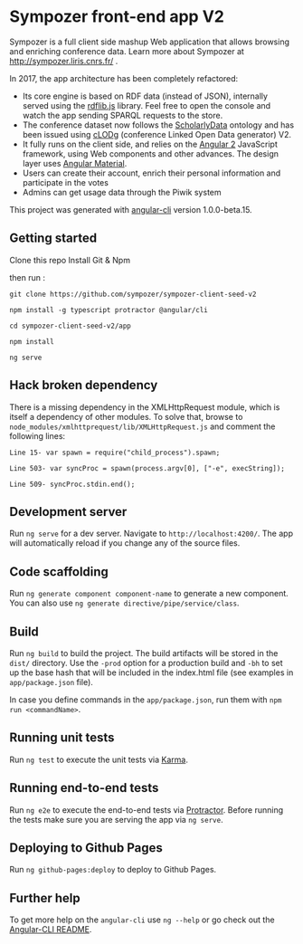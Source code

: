 # Sympozer front-end app V2

Sympozer is a full client side mashup Web application that allows browsing and enriching conference data. Learn more about Sympozer at http://sympozer.liris.cnrs.fr/ .

In 2017, the app architecture has been completely refactored:

  * Its core engine is based on RDF data (instead of JSON), internally served using the <a href="https://github.com/linkeddata/rdflib.js/">rdflib.js</a> library. Feel free to open the console and watch the app sending SPARQL requests to the store.
  * The conference dataset now follows the <a href="http://www.scholarlydata.org/">ScholarlyData</a> ontology and has been issued using <a href="https://github.com/anuzzolese/cLODg2">cLODg</a> (conference Linked Open Data generator) V2.
  * It fully runs on the client side, and relies on the <a href="https://angular.io/">Angular 2</a> JavaScript framework, using Web components and other advances. The design layer uses <a href="https://material.angular.io/">Angular Material</a>.
  * Users can create their account, enrich their personal information and participate in the votes
  * Admins can get usage data through the Piwik system

This project was generated with [angular-cli](https://github.com/angular/angular-cli) version 1.0.0-beta.15.

## Getting started

Clone this repo
Install Git & Npm

then run :

`git clone https://github.com/sympozer/sympozer-client-seed-v2 `

`npm install -g typescript protractor @angular/cli`

`cd sympozer-client-seed-v2/app`

`npm install`

`ng serve`

## Hack broken dependency

There is a missing dependency in the XMLHttpRequest module, which is itself a dependency of other modules. To solve that, browse to `node_modules/xmlhttprequest/lib/XMLHttpRequest.js` and comment the following lines:

`Line 15- var spawn = require("child_process").spawn; `

`Line 503- var syncProc = spawn(process.argv[0], ["-e", execString]);`

`Line 509- syncProc.stdin.end();`

## Development server
Run `ng serve` for a dev server. Navigate to `http://localhost:4200/`. The app will automatically reload if you change any of the source files.

## Code scaffolding

Run `ng generate component component-name` to generate a new component. You can also use `ng generate directive/pipe/service/class`.

## Build

Run `ng build` to build the project. The build artifacts will be stored in the `dist/` directory. Use the `-prod` option for a production build and `-bh` to set up the base hash that will be included in the index.html file (see examples in `app/package.json` file).

In case you define commands in the `app/package.json`, run them with `npm run <commandName>`.

## Running unit tests

Run `ng test` to execute the unit tests via [Karma](https://karma-runner.github.io).

## Running end-to-end tests

Run `ng e2e` to execute the end-to-end tests via [Protractor](http://www.protractortest.org/). 
Before running the tests make sure you are serving the app via `ng serve`.

## Deploying to Github Pages

Run `ng github-pages:deploy` to deploy to Github Pages.

## Further help

To get more help on the `angular-cli` use `ng --help` or go check out the [Angular-CLI README](https://github.com/angular/angular-cli/blob/master/README.md).
